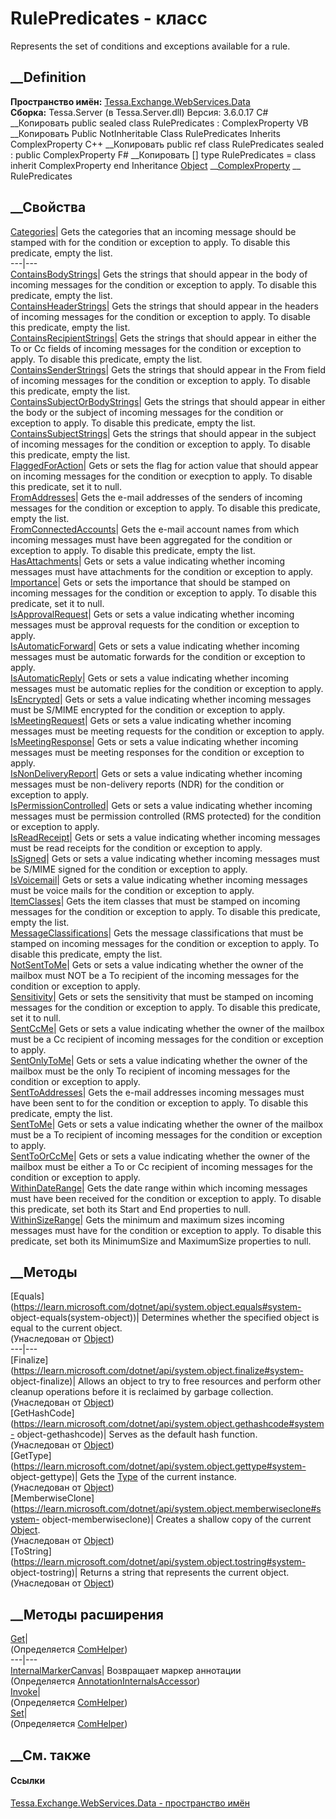 # RulePredicates - класс
Represents the set of conditions and exceptions available for a rule.
## __Definition
 **Пространство имён:**
[Tessa.Exchange.WebServices.Data](N_Tessa_Exchange_WebServices_Data.htm)  
 **Сборка:** Tessa.Server (в Tessa.Server.dll) Версия: 3.6.0.17
C# __Копировать
     public sealed class RulePredicates : ComplexProperty
VB __Копировать
     Public NotInheritable Class RulePredicates
    	Inherits ComplexProperty
C++ __Копировать
     public ref class RulePredicates sealed : public ComplexProperty
F# __Копировать
     [<SealedAttribute>]
    type RulePredicates = 
        class
            inherit ComplexProperty
        end
Inheritance
    [Object](https://learn.microsoft.com/dotnet/api/system.object) __[ComplexProperty](T_Tessa_Exchange_WebServices_Data_ComplexProperty.htm) __ RulePredicates
##  __Свойства
[Categories](P_Tessa_Exchange_WebServices_Data_RulePredicates_Categories.htm)|
Gets the categories that an incoming message should be stamped with for the
condition or exception to apply. To disable this predicate, empty the list.  
---|---  
[ContainsBodyStrings](P_Tessa_Exchange_WebServices_Data_RulePredicates_ContainsBodyStrings.htm)|
Gets the strings that should appear in the body of incoming messages for the
condition or exception to apply. To disable this predicate, empty the list.  
[ContainsHeaderStrings](P_Tessa_Exchange_WebServices_Data_RulePredicates_ContainsHeaderStrings.htm)|
Gets the strings that should appear in the headers of incoming messages for
the condition or exception to apply. To disable this predicate, empty the
list.  
[ContainsRecipientStrings](P_Tessa_Exchange_WebServices_Data_RulePredicates_ContainsRecipientStrings.htm)|
Gets the strings that should appear in either the To or Cc fields of incoming
messages for the condition or exception to apply. To disable this predicate,
empty the list.  
[ContainsSenderStrings](P_Tessa_Exchange_WebServices_Data_RulePredicates_ContainsSenderStrings.htm)|
Gets the strings that should appear in the From field of incoming messages for
the condition or exception to apply. To disable this predicate, empty the
list.  
[ContainsSubjectOrBodyStrings](P_Tessa_Exchange_WebServices_Data_RulePredicates_ContainsSubjectOrBodyStrings.htm)|
Gets the strings that should appear in either the body or the subject of
incoming messages for the condition or exception to apply. To disable this
predicate, empty the list.  
[ContainsSubjectStrings](P_Tessa_Exchange_WebServices_Data_RulePredicates_ContainsSubjectStrings.htm)|
Gets the strings that should appear in the subject of incoming messages for
the condition or exception to apply. To disable this predicate, empty the
list.  
[FlaggedForAction](P_Tessa_Exchange_WebServices_Data_RulePredicates_FlaggedForAction.htm)|
Gets or sets the flag for action value that should appear on incoming messages
for the condition or execption to apply. To disable this predicate, set it to
null.  
[FromAddresses](P_Tessa_Exchange_WebServices_Data_RulePredicates_FromAddresses.htm)|
Gets the e-mail addresses of the senders of incoming messages for the
condition or exception to apply. To disable this predicate, empty the list.  
[FromConnectedAccounts](P_Tessa_Exchange_WebServices_Data_RulePredicates_FromConnectedAccounts.htm)|
Gets the e-mail account names from which incoming messages must have been
aggregated for the condition or exception to apply. To disable this predicate,
empty the list.  
[HasAttachments](P_Tessa_Exchange_WebServices_Data_RulePredicates_HasAttachments.htm)|
Gets or sets a value indicating whether incoming messages must have
attachments for the condition or exception to apply.  
[Importance](P_Tessa_Exchange_WebServices_Data_RulePredicates_Importance.htm)|
Gets or sets the importance that should be stamped on incoming messages for
the condition or exception to apply. To disable this predicate, set it to
null.  
[IsApprovalRequest](P_Tessa_Exchange_WebServices_Data_RulePredicates_IsApprovalRequest.htm)|
Gets or sets a value indicating whether incoming messages must be approval
requests for the condition or exception to apply.  
[IsAutomaticForward](P_Tessa_Exchange_WebServices_Data_RulePredicates_IsAutomaticForward.htm)|
Gets or sets a value indicating whether incoming messages must be automatic
forwards for the condition or exception to apply.  
[IsAutomaticReply](P_Tessa_Exchange_WebServices_Data_RulePredicates_IsAutomaticReply.htm)|
Gets or sets a value indicating whether incoming messages must be automatic
replies for the condition or exception to apply.  
[IsEncrypted](P_Tessa_Exchange_WebServices_Data_RulePredicates_IsEncrypted.htm)|
Gets or sets a value indicating whether incoming messages must be S/MIME
encrypted for the condition or exception to apply.  
[IsMeetingRequest](P_Tessa_Exchange_WebServices_Data_RulePredicates_IsMeetingRequest.htm)|
Gets or sets a value indicating whether incoming messages must be meeting
requests for the condition or exception to apply.  
[IsMeetingResponse](P_Tessa_Exchange_WebServices_Data_RulePredicates_IsMeetingResponse.htm)|
Gets or sets a value indicating whether incoming messages must be meeting
responses for the condition or exception to apply.  
[IsNonDeliveryReport](P_Tessa_Exchange_WebServices_Data_RulePredicates_IsNonDeliveryReport.htm)|
Gets or sets a value indicating whether incoming messages must be non-delivery
reports (NDR) for the condition or exception to apply.  
[IsPermissionControlled](P_Tessa_Exchange_WebServices_Data_RulePredicates_IsPermissionControlled.htm)|
Gets or sets a value indicating whether incoming messages must be permission
controlled (RMS protected) for the condition or exception to apply.  
[IsReadReceipt](P_Tessa_Exchange_WebServices_Data_RulePredicates_IsReadReceipt.htm)|
Gets or sets a value indicating whether incoming messages must be read
receipts for the condition or exception to apply.  
[IsSigned](P_Tessa_Exchange_WebServices_Data_RulePredicates_IsSigned.htm)|
Gets or sets a value indicating whether incoming messages must be S/MIME
signed for the condition or exception to apply.  
[IsVoicemail](P_Tessa_Exchange_WebServices_Data_RulePredicates_IsVoicemail.htm)|
Gets or sets a value indicating whether incoming messages must be voice mails
for the condition or exception to apply.  
[ItemClasses](P_Tessa_Exchange_WebServices_Data_RulePredicates_ItemClasses.htm)|
Gets the item classes that must be stamped on incoming messages for the
condition or exception to apply. To disable this predicate, empty the list.  
[MessageClassifications](P_Tessa_Exchange_WebServices_Data_RulePredicates_MessageClassifications.htm)|
Gets the message classifications that must be stamped on incoming messages for
the condition or exception to apply. To disable this predicate, empty the
list.  
[NotSentToMe](P_Tessa_Exchange_WebServices_Data_RulePredicates_NotSentToMe.htm)|
Gets or sets a value indicating whether the owner of the mailbox must NOT be a
To recipient of the incoming messages for the condition or exception to apply.  
[Sensitivity](P_Tessa_Exchange_WebServices_Data_RulePredicates_Sensitivity.htm)|
Gets or sets the sensitivity that must be stamped on incoming messages for the
condition or exception to apply. To disable this predicate, set it to null.  
[SentCcMe](P_Tessa_Exchange_WebServices_Data_RulePredicates_SentCcMe.htm)|
Gets or sets a value indicating whether the owner of the mailbox must be a Cc
recipient of incoming messages for the condition or exception to apply.  
[SentOnlyToMe](P_Tessa_Exchange_WebServices_Data_RulePredicates_SentOnlyToMe.htm)|
Gets or sets a value indicating whether the owner of the mailbox must be the
only To recipient of incoming messages for the condition or exception to
apply.  
[SentToAddresses](P_Tessa_Exchange_WebServices_Data_RulePredicates_SentToAddresses.htm)|
Gets the e-mail addresses incoming messages must have been sent to for the
condition or exception to apply. To disable this predicate, empty the list.  
[SentToMe](P_Tessa_Exchange_WebServices_Data_RulePredicates_SentToMe.htm)|
Gets or sets a value indicating whether the owner of the mailbox must be a To
recipient of incoming messages for the condition or exception to apply.  
[SentToOrCcMe](P_Tessa_Exchange_WebServices_Data_RulePredicates_SentToOrCcMe.htm)|
Gets or sets a value indicating whether the owner of the mailbox must be
either a To or Cc recipient of incoming messages for the condition or
exception to apply.  
[WithinDateRange](P_Tessa_Exchange_WebServices_Data_RulePredicates_WithinDateRange.htm)|
Gets the date range within which incoming messages must have been received for
the condition or exception to apply. To disable this predicate, set both its
Start and End properties to null.  
[WithinSizeRange](P_Tessa_Exchange_WebServices_Data_RulePredicates_WithinSizeRange.htm)|
Gets the minimum and maximum sizes incoming messages must have for the
condition or exception to apply. To disable this predicate, set both its
MinimumSize and MaximumSize properties to null.  
## __Методы
[Equals](https://learn.microsoft.com/dotnet/api/system.object.equals#system-
object-equals\(system-object\))| Determines whether the specified object is
equal to the current object.  
(Унаследован от
[Object](https://learn.microsoft.com/dotnet/api/system.object))  
---|---  
[Finalize](https://learn.microsoft.com/dotnet/api/system.object.finalize#system-
object-finalize)| Allows an object to try to free resources and perform other
cleanup operations before it is reclaimed by garbage collection.  
(Унаследован от
[Object](https://learn.microsoft.com/dotnet/api/system.object))  
[GetHashCode](https://learn.microsoft.com/dotnet/api/system.object.gethashcode#system-
object-gethashcode)| Serves as the default hash function.  
(Унаследован от
[Object](https://learn.microsoft.com/dotnet/api/system.object))  
[GetType](https://learn.microsoft.com/dotnet/api/system.object.gettype#system-
object-gettype)| Gets the
[Type](https://learn.microsoft.com/dotnet/api/system.type) of the current
instance.  
(Унаследован от
[Object](https://learn.microsoft.com/dotnet/api/system.object))  
[MemberwiseClone](https://learn.microsoft.com/dotnet/api/system.object.memberwiseclone#system-
object-memberwiseclone)| Creates a shallow copy of the current
[Object](https://learn.microsoft.com/dotnet/api/system.object).  
(Унаследован от
[Object](https://learn.microsoft.com/dotnet/api/system.object))  
[ToString](https://learn.microsoft.com/dotnet/api/system.object.tostring#system-
object-tostring)| Returns a string that represents the current object.  
(Унаследован от
[Object](https://learn.microsoft.com/dotnet/api/system.object))  
##  __Методы расширения
[Get](M_Tessa_Extensions_Default_Client_EDS_ComHelper_Get.htm)|  
(Определяется
[ComHelper](T_Tessa_Extensions_Default_Client_EDS_ComHelper.htm))  
---|---  
[InternalMarkerCanvas](M_Tessa_UI_Views_Charting_Annotations_AnnotationInternalsAccessor_InternalMarkerCanvas.htm)|
Возвращает маркер аннотации  
(Определяется
[AnnotationInternalsAccessor](T_Tessa_UI_Views_Charting_Annotations_AnnotationInternalsAccessor.htm))  
[Invoke](M_Tessa_Extensions_Default_Client_EDS_ComHelper_Invoke.htm)|  
(Определяется
[ComHelper](T_Tessa_Extensions_Default_Client_EDS_ComHelper.htm))  
[Set](M_Tessa_Extensions_Default_Client_EDS_ComHelper_Set.htm)|  
(Определяется
[ComHelper](T_Tessa_Extensions_Default_Client_EDS_ComHelper.htm))  
##  __См. также
#### Ссылки
[Tessa.Exchange.WebServices.Data - пространство
имён](N_Tessa_Exchange_WebServices_Data.htm)
